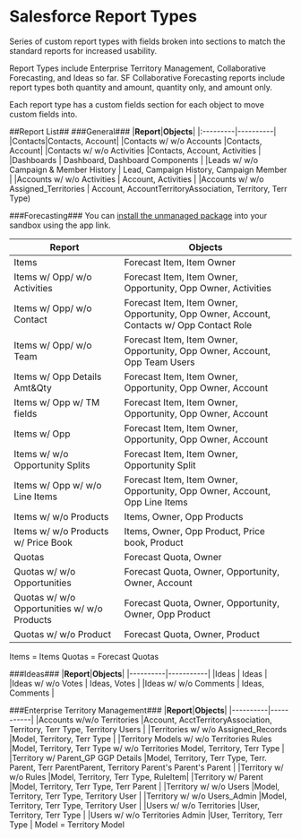 # Salesforce Report Types

Series of custom report types with fields broken into sections to match the standard reports for increased usability.

Report Types include Enterprise Territory Management, Collaborative Forecasting, and Ideas so far.
SF Collaborative Forecasting reports include report types both quantity and amount, quantity only, and amount only.

Each report type has a custom fields section for each object to move custom fields into.

##Report List##
###General###
|**Report**|**Objects**|
|:---------|----------|
|Contacts|Contacts, Account|
|Contacts w/ w/o Accounts |Contacts, Account|
|Contacts w/ w/o Activities |Contacts, Account, Activities |
|Dashboards | Dashboard, Dashboard Components |
|Leads w/ w/o Campaign & Member History | Lead, Campaign History, Campaign Member |
|Accounts w/ w/o Activities | Account, Activities |
|Accounts w/ w/o Assigned_Territories | Account, AccountTerritoryAssociation, Territory, Terr Type)

###Forecasting###
You can [install the unmanaged package](https://test.salesforce.com/packaging/installPackage.apexp?p0=04t1a0000001vyN) into your sandbox using the app link.  

|**Report**|**Objects**|
|----------|------------|
|Items | Forecast Item, Item Owner |
|Items w/ Opp/ w/o Activities | Forecast Item, Item Owner, Opportunity, Opp Owner, Activities |
|Items w/ Opp/ w/o Contact |Forecast Item, Item Owner, Opportunity, Opp Owner, Account, Contacts w/ Opp Contact Role |
|Items w/ Opp/ w/o Team |Forecast Item, Item Owner, Opportunity, Opp Owner, Account, Opp Team Users |
|Items w/ Opp Details Amt&Qty |Forecast Item, Item Owner, Opportunity, Opp Owner, Account|
|Items w/ Opp w/ TM fields |Forecast Item, Item Owner, Opportunity, Opp Owner, Account|
|Items w/ Opp |Forecast Item, Item Owner, Opportunity, Opp Owner, Account|
|Items w/ w/o Opportunity Splits |Forecast Item, Item Owner, Opportunity Split |
|Items w/ Opp w/ w/o Line Items |Forecast Item, Item Owner, Opportunity, Opp Owner, Account, Opp Line Items |
|Items w/ w/o Products |Items, Owner, Opp Products |
|Items w/ w/o Products w/ Price Book|Items, Owner, Opp Product, Price book, Product |
|Quotas |Forecast Quota, Owner |
|Quotas w/ w/o Opportunities  |Forecast Quota, Owner, Opportunity, Owner, Account|
|Quotas w/ w/o Opportunities  w/ w/o Products |Forecast Quota, Owner, Opportunity, Owner, Opp Product |
|Quotas w/ w/o Product |Forecast Quota, Owner, Product |
Items = Items
Quotas = Forecast Quotas

###Ideas###
|**Report**|**Objects**|
|----------|-----------|
|Ideas | Ideas |
|Ideas w/ w/o Votes | Ideas, Votes |
|Ideas w/ w/o Comments | Ideas, Comments |

###Enterprise Territory Management###
|**Report**|**Objects**|
|----------|-----------|
|Accounts w/w/o Territories |Account, AcctTerritoryAssociation, Territory, Terr Type, Territory Users |
|Territories w/ w/o Assigned_Records |Model, Territory, Terr Type |
|Territory Models w/ w/o Territories Rules |Model, Territory, Terr Type w/ w/o Territories Model, Territory, Terr Type |
|Territory w/ Parent_GP GGP Details |Model, Territory, Terr Type, Terr. Parent, Terr ParentParent, Territory Parent's Parent's Parent |
|Territory  w/ w/o Rules |Model, Territory, Terr Type, RuleItem|
|Territory w/ Parent |Model, Territory, Terr Type, Terr Parent |
|Territory w/ w/o Users |Model, Territory, Terr Type, Territory User |
|Territory w/ w/o Users_Admin |Model, Territory, Terr Type, Territory User |
|Users w/ w/o Territories |User, Territory, Terr Type |
|Users w/ w/o Territories Admin |User, Territory, Terr Type |
Model = Territory Model
